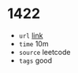 # 1422
- `url` [link](https://leetcode.com/problems/maximum-score-after-splitting-a-string/description/?envType=daily-question&envId=2023-12-22)
- `time` 10m
- `source` leetcode
- `tags` good

